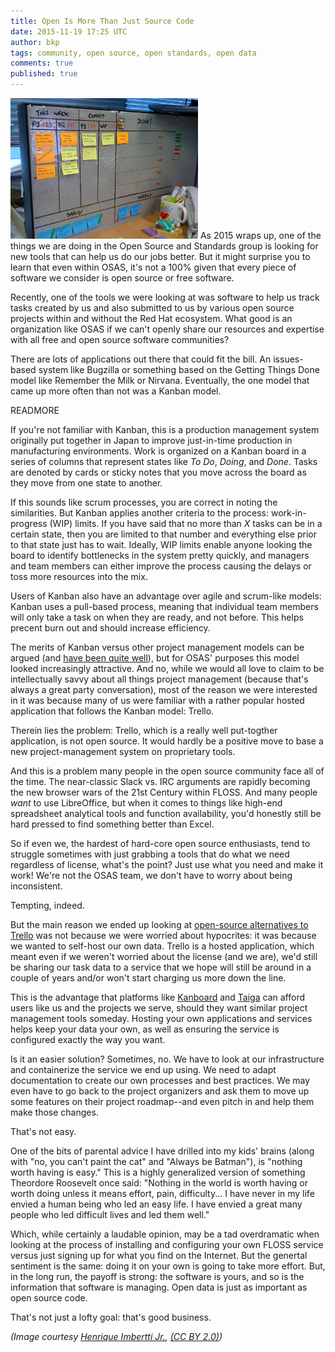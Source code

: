 ```yaml
---
title: Open Is More Than Just Source Code
date: 2015-11-19 17:25 UTC
author: bkp
tags: community, open source, open standards, open data
comments: true
published: true
---
```

![Kanban board](/images/blog/bkp/kanban.jpg) As 2015 wraps up, one of the things we are doing in the Open Source and Standards group is looking for new tools that can help us do our jobs better. But it might surprise you to learn that even within OSAS, it's not a 100% given that every piece of software we consider is open source or free software.

Recently, one of the tools we were looking at was software to help us track tasks created by us and also submitted to us by various open source projects within and without the Red Hat ecosystem. What good is an organization like OSAS if we can't openly share our resources and expertise with all free and open source software communities?

There are lots of applications out there that could fit the bill. An issues-based system like Bugzilla or something based on the Getting Things Done model like Remember the Milk or Nirvana. Eventually, the one model that came up more often than not was a Kanban model.

READMORE

If you're not familiar with Kanban, this is a production management system originally put together in Japan to improve just-in-time production in manufacturing environments. Work is organized on a Kanban board in a series of columns that represent states like _To Do_, _Doing_, and _Done_. Tasks are denoted by cards or sticky notes that you move across the board as they move from one state to another.

If this sounds like scrum processes, you are correct in noting the similarities. But Kanban applies another criteria to the process: work-in-progress (WIP) limits. If you have said that no more than _X_ tasks can be in a certain state, then you are limited to that number and everything else prior to that state just has to wait. Ideally, WIP limits enable anyone looking the board to identify bottlenecks in the system pretty quickly, and managers and team members can either improve the process causing the delays or toss more resources into the mix.

 Users of Kanban also have an advantage over agile and scrum-like models: Kanban uses a pull-based process, meaning that individual team members will only take a task on when they are ready, and not before. This helps precent burn out and should increase efficiency.

 The merits of Kanban versus other project management models can be argued (and [have been quite well](http://www.agileweboperations.com/scrum-vs-kanban)), but for OSAS' purposes this model looked increasingly attractive. And no, while we would all love to claim to be intellectually savvy about all things project management (because that's always a great party conversation), most of the reason we were interested in it was because many of us were familiar with a rather popular hosted application that follows the Kanban model: Trello.

Therein lies the problem: Trello, which is a really well put-togther application, is not open source. It would hardly be a positive move to base a new project-management system on proprietary tools.

And this is a problem many people in the open source community face all of the time. The near-classic Slack vs. IRC arguments are rapidly becoming the new browser wars of the 21st Century within FLOSS. And many people _want_ to use LibreOffice, but when it comes to things like high-end spreadsheet analytical tools and function availability, you'd honestly still be hard pressed to find something better than Excel.

So if even we, the hardest of hard-core open source enthusiasts, tend to struggle sometimes with just grabbing a tools that do what we need regardless of license, what's the point? Just use what you need and make it work! We're not the OSAS team, we don't have to worry about being inconsistent.

Tempting, indeed.

But the main reason we ended up looking at [open-source alternatives to Trello](http://opensource.com/business/15/8/5-open-source-alternatives-trello) was not because we were worried about hypocrites: it was because we wanted to self-host our own data. Trello is a hosted application, which meant even if we weren't worried about the license (and we are), we'd still be sharing our task data to a service that we hope will still be around in a couple of years and/or won't start charging us more down the line.

This is the advantage that platforms like [Kanboard](http://kanboard.net) and [Taiga](https://taiga.io/) can afford users like us and the projects we serve, should they want similar project management tools someday. Hosting your own applications and services helps keep your data your own, as well as ensuring the service is configured exactly the way you want.

Is it an easier solution? Sometimes, no. We have to look at our infrastructure and containerize the service we end up using. We need to adapt documentation to create our own processes and best practices. We may even have to go back to the project organizers and ask them to move up some features on their project roadmap--and even pitch in and help them make those changes.

That's not easy.

One of the bits of parental advice I have drilled into my kids' brains (along with "no, you can't paint the cat" and "Always be Batman"), is "nothing worth having is easy." This is a highly generalized version of something Theordore Roosevelt once said: "Nothing in the world is worth having or worth doing unless it means effort, pain, difficulty... I have never in my life envied a human being who led an easy life. I have envied a great many people who led difficult lives and led them well."

Which, while certainly a laudable opinion, may be a tad overdramatic when looking at the process of installing and configuring your own FLOSS service versus just signing up for what you find on the Internet. But the genertal sentiment is the same: doing it on your own is going to take more effort. But, in the long run, the payoff is strong: the software is yours, and so is the information that software is managing. Open data is just as important as open source code.

That's not just a lofty goal: that's good business.

*(Image courtesy [Henrique Imbertti Jr.](https://www.flickr.com/photos/imbertti/5079466322), [(CC BY 2.0)](https://creativecommons.org/licenses/by/2.0/))*
